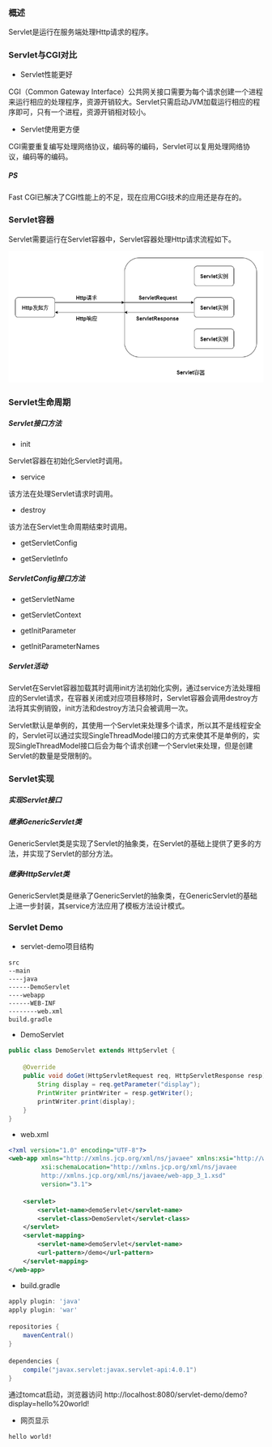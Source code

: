 ### 概述

Servlet是运行在服务端处理Http请求的程序。

### Servlet与CGI对比

* Servlet性能更好

CGI（Common Gateway Interface）公共网关接口需要为每个请求创建一个进程来运行相应的处理程序，资源开销较大。Servlet只需启动JVM加载运行相应的程序即可，只有一个进程，资源开销相对较小。

* Servlet使用更方便

CGI需要重复编写处理网络协议，编码等的编码，Servlet可以复用处理网络协议，编码等的编码。

##### PS

Fast CGI已解决了CGI性能上的不足，现在应用CGI技术的应用还是存在的。

### Servlet容器

Servlet需要运行在Servlet容器中，Servlet容器处理Http请求流程如下。

<img src="./Java/JavaWeb/image/Servlet容器处理Http请求流程.png" alt="Servlet容器处理Http请求流程"/>

### Servlet生命周期

##### Servlet接口方法

* init

Servlet容器在初始化Servlet时调用。

* service

该方法在处理Servlet请求时调用。

* destroy

该方法在Servlet生命周期结束时调用。

* getServletConfig

* getServletInfo

##### ServletConfig接口方法

* getServletName

* getServletContext

* getInitParameter

* getInitParameterNames

##### Servlet活动

Servlet在Servlet容器加载其时调用init方法初始化实例，通过service方法处理相应的Servlet请求，在容器关闭或对应项目移除时，Servlet容器会调用destroy方法将其实例销毁，init方法和destroy方法只会被调用一次。

Servlet默认是单例的，其使用一个Servlet来处理多个请求，所以其不是线程安全的，Servlet可以通过实现SingleThreadModel接口的方式来使其不是单例的，实现SingleThreadModel接口后会为每个请求创建一个Servlet来处理，但是创建Servlet的数量是受限制的。

### Servlet实现

##### 实现Servlet接口

##### 继承GenericServlet类

GenericServlet类是实现了Servlet的抽象类，在Servlet的基础上提供了更多的方法，并实现了Servlet的部分方法。

##### 继承HttpServlet类

GenericServlet类是继承了GenericServlet的抽象类，在GenericServlet的基础上进一步封装，其service方法应用了模板方法设计模式。

### Servlet Demo

* servlet-demo项目结构

``` text
src
--main
----java
------DemoServlet
----webapp
------WEB-INF
--------web.xml
build.gradle
```

* DemoServlet

``` java
public class DemoServlet extends HttpServlet {

    @Override
    public void doGet(HttpServletRequest req, HttpServletResponse resp) throws IOException {
        String display = req.getParameter("display");
        PrintWriter printWriter = resp.getWriter();
        printWriter.print(display);
    }
}
```

* web.xml

``` xml
<?xml version="1.0" encoding="UTF-8"?>
<web-app xmlns="http://xmlns.jcp.org/xml/ns/javaee" xmlns:xsi="http://www.w3.org/2001/XMLSchema-instance"
         xsi:schemaLocation="http://xmlns.jcp.org/xml/ns/javaee
         http://xmlns.jcp.org/xml/ns/javaee/web-app_3_1.xsd"
         version="3.1">

    <servlet>
        <servlet-name>demoServlet</servlet-name>
        <servlet-class>DemoServlet</servlet-class>
    </servlet>
    <servlet-mapping>
        <servlet-name>demoServlet</servlet-name>
        <url-pattern>/demo</url-pattern>
    </servlet-mapping>
</web-app>
```

* build.gradle

``` groovy
apply plugin: 'java'
apply plugin: 'war'

repositories {
    mavenCentral()
}

dependencies {
    compile("javax.servlet:javax.servlet-api:4.0.1")
}
```

通过tomcat启动，浏览器访问 http://localhost:8080/servlet-demo/demo?display=hello%20world!

* 网页显示

``` text
hello world!
```